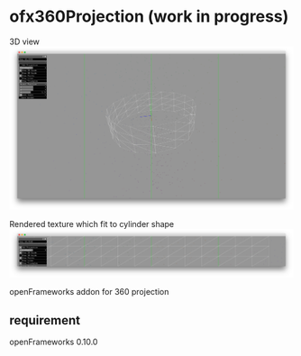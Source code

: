 # ofx360Projection (work in progress)
3D view
![screenshot1](./screenshot1.png)

Rendered texture which fit to cylinder shape
![screenshot2](./screenshot2.png)

openFrameworks addon for 360 projection

## requirement
openFrameworks 0.10.0

